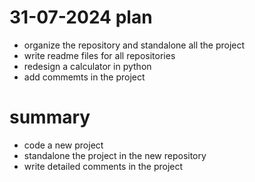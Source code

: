 # 31-07-2024 plan
- organize the repository and standalone all the project
- write readme files for all repositories
- redesign a calculator in python
- add commemts in the project 

# summary
- code a new project
- standalone the project in the new repository 
- write detailed comments in the project
